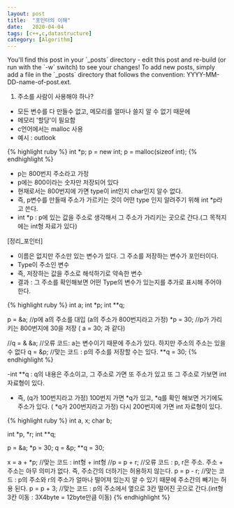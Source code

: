 ```yaml
---
layout: post
title:  "포인터의 이해"
date:   2020-04-04
tags: [c++,c,datastructure]
category: [Algorithm]
---
```


<p class="intro"><span class="dropcap">Y</span>ou'll find this post in your `_posts` directory - edit this post and re-build (or run with the `-w` switch) to see your changes! To add new posts, simply add a file in the `_posts` directory that follows the convention: YYYY-MM-DD-name-of-post.ext.</p>

1. 주소를 사람이 사용해야 하나?
 - 모든 변수를 다 만들수 없고, 메모리를 얼마나 쓸지 알 수 없기 때문에
 - 메모리 '할당'이 필요함
 - c언어에서는 malloc 사용
 - 예시 : outlook

{% highlight ruby %}
int *p;
p = new int;
p = malloc(sizeof int);
{% endhighlight %}

 - p는 800번지 주소라고 가정
 - p에는 800이라는 숫자만 저장되어 있다
 - 현재로서는 800번지에 가면 type이 int인지  char인지 알수 없다.
 - 즉, p변수를 만들때 주소가 가르키는 것이 어떤 type 인지 알려주기 위해 int *p라고 쓴다.
 - int *p : p에 있는 값을 주소로 생각해서 그 주소가 가리키는 곳으로 간다.(그 목적지에는 int형 자료가 있다)

 [정리_포인터]
 - 이름은 없지만 주소만 있는 변수가 있다. 그 주소를 저장하는 변수가 포인터이다.
 - Type이 주소인 변수
 - 즉, 저장하는 값을 주소로 해석하기로 약속한 변수
 - 결과 : 그 주소를 확인해보면 어떤 Type의 변수가 있는지를 추가로 표시해 주어야 한다.

{% highlight ruby %}
int a;
int *p;
int **q;

p = &a;		//p에 a의 주소를 대입 (a의 주소가 800번지라고 가정)
*p = 30;		//p가 가리키는 800번지에 30을 저장 ( a = 30; 과 같다)

//q = & &a;	//오류 코드: a는 변수이기 때문에 주소가 있다. 하지만 주소의 주소는 있을 수 없다
q = &p;		//맞는 코드 : p의 주소를 저장할 수는 있다.
**q = 30;
{% endhighlight %}


 -int **q : q의 내용은 주소이고, 그 주소로 가면 또 주소가 있고 또 그 주소로 가보면 int 자료형이 있다.
 - 즉, (q가 100번지라고 가정) 100번지 가면 *q가 있고, *q를 확인 해보면 거기에도 주소가 있다. ( *q가 200번지라고 가정)
   다시  200번지에 가면 int 자료형이 있다.

{% highlight ruby %}
int a, x;
char b;

int *p, *r;
int **q;

p = &a; *p = 30; q = &p; **q = 30;

x = a + *p;	//맞는 코드 : int형 + int형
//p = p + r;	//오류 코드 : p, r은 주소. 주소 + 주소는 아무 의미가 없다. 즉, 주소간의 더하기는 허용하지 않는다.
p = p - r;	//맞는 코드 : p의 주소와 r의 주소가 얼마나 떨어져 있는지 알 수 있기 때문에 주소간의 빼기는 허용 된다.
p = p + 3;	//맞는 코드 : p의 주소에서 옆으로 3칸 떨어진 곳으로 간다.(int형 3칸 이동 : 3X4byte = 12byte만큼 이동)
{% endhighlight %}
